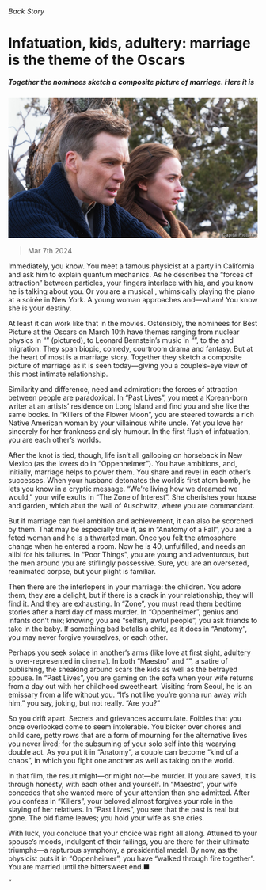 ###### Back Story

# Infatuation, kids, adultery: marriage is the theme of the Oscars 

##### Together the nominees sketch a composite picture of marriage. Here it is 

![image](images/20240309_CUP003.jpg) 

> Mar 7th 2024 

Immediately, you know. You meet a famous physicist at a party in California and ask him to explain quantum mechanics. As he describes the “forces of attraction” between particles, your fingers interlace with his, and you know he is talking about you. Or you are a musical , whimsically playing the piano at a soirée in New York. A young woman approaches and—wham! You know she is your destiny.

At least it can work like that in the movies. Ostensibly, the nominees for Best Picture at the Oscars on March 10th have themes ranging from nuclear physics in “” (pictured), to Leonard Bernstein’s music in “”, to the  and migration. They span biopic, comedy, courtroom drama and fantasy. But at the heart of most is a marriage story. Together they sketch a composite picture of marriage as it is seen today—giving you a couple’s-eye view of this most intimate relationship.

Similarity and difference, need and admiration: the forces of attraction between people are paradoxical. In “Past Lives”, you meet a Korean-born writer at an artists’ residence on Long Island and find you and she like the same books. In “Killers of the Flower Moon”, you are steered towards a rich Native American woman by your villainous white uncle. Yet you love her sincerely for her frankness and sly humour. In the first flush of infatuation, you are each other’s worlds. 

After the knot is tied, though, life isn’t all galloping on horseback in New Mexico (as the lovers do in “Oppenheimer”). You have ambitions, and, initially, marriage helps to power them. You share and revel in each other’s successes. When your husband detonates the world’s first atom bomb, he lets you know in a cryptic message. “We’re living how we dreamed we would,” your wife exults in “The Zone of Interest”. She cherishes your house and garden, which abut the wall of Auschwitz, where you are commandant.

But if marriage can fuel ambition and achievement, it can also be scorched by them. That may be especially true if, as in “Anatomy of a Fall”, you are a feted woman and he is a thwarted man. Once you felt the atmosphere change when he entered a room. Now he is 40, unfulfilled, and needs an alibi for his failures. In “Poor Things”, you are young and adventurous, but the men around you are stiflingly possessive. Sure, you are an oversexed, reanimated corpse, but your plight is familiar.

Then there are the interlopers in your marriage: the children. You adore them, they are a delight, but if there is a crack in your relationship, they will find it. And they are exhausting. In “Zone”, you must read them bedtime stories after a hard day of mass murder. In “Oppenheimer”, genius and infants don’t mix; knowing you are “selfish, awful people”, you ask friends to take in the baby. If something bad befalls a child, as it does in “Anatomy”, you may never forgive yourselves, or each other.

Perhaps you seek solace in another’s arms (like love at first sight, adultery is over-represented in cinema). In both “Maestro” and “”, a satire of publishing, the sneaking around scars the kids as well as the betrayed spouse. In “Past Lives”, you are gaming on the sofa when your wife returns from a day out with her childhood sweetheart. Visiting from Seoul, he is an emissary from a life without you. “It’s not like you’re gonna run away with him,” you say, joking, but not really. “Are you?”

So you drift apart. Secrets and grievances accumulate. Foibles that you once overlooked come to seem intolerable. You bicker over chores and child care, petty rows that are a form of mourning for the alternative lives you never lived; for the subsuming of your solo self into this wearying double act. As you put it in “Anatomy”, a couple can become “kind of a chaos”, in which you fight one another as well as taking on the world.

In that film, the result might—or might not—be murder. If you are saved, it is through honesty, with each other and yourself. In “Maestro”, your wife concedes that she wanted more of your attention than she admitted. After you confess in “Killers”, your beloved almost forgives your role in the slaying of her relatives. In “Past Lives”, you see that the past is real but gone. The old flame leaves; you hold your wife as she cries.

With luck, you conclude that your choice was right all along. Attuned to your spouse’s moods, indulgent of their failings, you are there for their ultimate triumphs—a rapturous symphony, a presidential medal. By now, as the physicist puts it in “Oppenheimer”, you have “walked through fire together”. You are married until the bittersweet end.■

“





